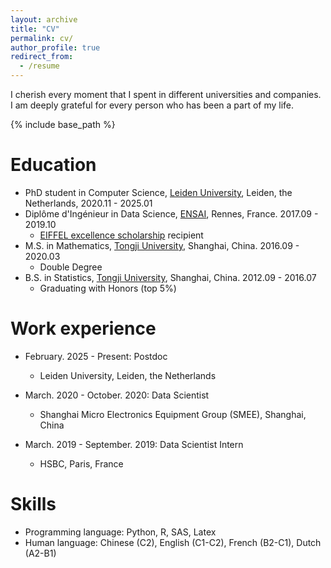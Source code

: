 ```yaml
---
layout: archive
title: "CV"
permalink: cv/
author_profile: true
redirect_from:
  - /resume
---
```

I cherish every moment that I spent in different universities and companies. I am deeply grateful for every person who has been a part of my life.

{% include base_path %}

Education
======
* PhD student in Computer Science, [Leiden University](https://www.universiteitleiden.nl/en), Leiden, the Netherlands, 2020.11 - 2025.01 
* Diplôme d'Ingénieur in Data Science, [ENSAI](https://ensai.fr/en/), Rennes, France. 2017.09 - 2019.10
  * [EIFFEL excellence scholarship](https://www.campusfrance.org/en/the-france-excellence-eiffel-scholarship-program) recipient
* M.S. in Mathematics, [Tongji University](https://en.tongji.edu.cn/p/#/), Shanghai, China. 2016.09 - 2020.03
  * Double Degree
* B.S. in Statistics, [Tongji University](https://en.tongji.edu.cn/p/#/), Shanghai, China. 2012.09 - 2016.07
  * Graduating with Honors (top 5%)

Work experience
======
* February. 2025 - Present: Postdoc
  * Leiden University, Leiden, the Netherlands
    
* March. 2020 - October. 2020: Data Scientist
  * Shanghai Micro Electronics Equipment Group (SMEE), Shanghai, China

* March. 2019 - September. 2019: Data Scientist Intern
  * HSBC, Paris, France
    

Skills
======
* Programming language: Python, R, SAS, Latex
* Human language: Chinese (C2), English (C1-C2), French (B2-C1), Dutch (A2-B1)

  

<!--
Publications
======
  <ul>{% for post in site.publications %}
    {% include archive-single-cv.html %}
  {% endfor %}</ul>
Talks
======
  <ul>{% for post in site.talks %}
    {% include archive-single-talk-cv.html %}
  {% endfor %}</ul>
-->  

<!--
Teaching
======
  <ul>{% for post in site.teaching %}
    {% include archive-single-cv.html %}
  {% endfor %}</ul>
-->

<!--
Service and leadership
======
* Currently signed in to 43 different slack teams
-->
